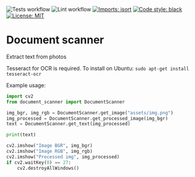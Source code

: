 ![Tests workflow](https://github.com/onyonkaclifford/document-scanner/actions/workflows/tests.yml/badge.svg?branch=main)
![Lint workflow](https://github.com/onyonkaclifford/document-scanner/actions/workflows/lint.yml/badge.svg?branch=main)
[![Imports: isort](https://img.shields.io/badge/%20imports-isort-%231674b1?style=flat&labelColor=ef8336)](https://pycqa.github.io/isort/)
[![Code style: black](https://img.shields.io/badge/code%20style-black-000000.svg)](https://github.com/psf/black)
[![License: MIT](https://img.shields.io/badge/License-MIT-yellow.svg)](https://opensource.org/licenses/MIT)

# Document scanner
Extract text from photos

Tesseract for OCR is required. To install on Ubuntu: `sudo apt-get install tesseract-ocr`

Example usage:
```python
import cv2
from document_scanner import DocumentScanner

img_bgr, img_rgb = DocumentScanner.get_image("assets/img.png")
img_processed = DocumentScanner.get_processed_image(img_bgr)
text = DocumentScanner.get_text(img_processed)

print(text)

cv2.imshow("Image BGR", img_bgr)
cv2.imshow("Image RGB", img_rgb)
cv2.imshow("Processed img", img_processed)
if cv2.waitKey(0) == 27:
    cv2.destroyAllWindows()
```

